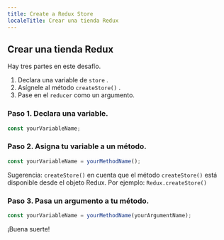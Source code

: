 ```yaml
---
title: Create a Redux Store
localeTitle: Crear una tienda Redux
---
```

## Crear una tienda Redux

Hay tres partes en este desafío.

1.  Declara una variable de `store` .
2.  Asígnele al método `createStore()` .
3.  Pase en el `reducer` como un argumento.

### Paso 1. Declara una variable.

```javascript
const yourVariableName; 
```

### Paso 2. Asigna tu variable a un método.

```javascript
const yourVariableName = yourMethodName(); 
```

Sugerencia: `createStore()` en cuenta que el método `createStore()` está disponible desde el objeto Redux. Por ejemplo: `Redux.createStore()`

### Paso 3. Pasa un argumento a tu método.

```javascript
const yourVariableName = yourMethodName(yourArgumentName); 
```

¡Buena suerte!